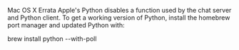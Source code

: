Mac OS X Errata
Apple's Python disables a function used by the chat server and Python client. To get a working version of Python, install the homebrew port manager and updated Python with:

brew install python --with-poll
